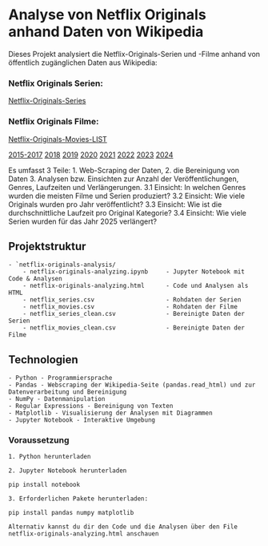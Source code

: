 # Analyse von Netflix Originals anhand Daten von Wikipedia

Dieses Projekt analysiert die Netflix-Originals-Serien und -Filme anhand von öffentlich zugänglichen Daten aus Wikipedia:

### Netflix Originals Serien:
[Netflix-Originals-Series](https://en.wikipedia.org/wiki/List_of_Netflix_original_programming)

### Netflix Originals Filme:
[Netflix-Originals-Movies-LIST](https://en.wikipedia.org/wiki/Lists_of_Netflix_original_films)

[2015-2017](https://en.wikipedia.org/wiki/List_of_Netflix_original_films_(2015%E2%80%932017))
[2018](https://en.wikipedia.org/wiki/List_of_Netflix_original_films_(2018))
[2019](https://en.wikipedia.org/wiki/List_of_Netflix_original_films_(2019))
[2020](https://en.wikipedia.org/wiki/List_of_Netflix_original_films_(2020))
[2021](https://en.wikipedia.org/wiki/List_of_Netflix_original_films_(2021))
[2022](https://en.wikipedia.org/wiki/List_of_Netflix_original_films_(2022))
[2023](https://en.wikipedia.org/wiki/List_of_Netflix_original_films_(2023))
[2024](https://en.wikipedia.org/wiki/List_of_Netflix_original_films_(2024))


Es umfasst 3 Teile: 
    1. Web-Scraping der Daten, 
    2. die Bereinigung von Daten
    3. Analysen bzw. Einsichten zur Anzahl der Veröffentlichungen, Genres, Laufzeiten und Verlängerungen.
        3.1 Einsicht: In welchen Genres wurden die meisten Filme und Serien produziert?
        3.2 Einsicht: Wie viele Originals wurden pro Jahr veröffentlicht?
        3.3 Einsicht: Wie ist die durchschnittliche Laufzeit pro Original Kategorie?
        3.4 Einsicht: Wie viele Serien wurden für das Jahr 2025 verlängert?


## Projektstruktur

    - `netflix-originals-analysis/
        - netflix-originals-analyzing.ipynb     - Jupyter Notebook mit Code & Analysen
        - netflix-originals-analyzing.html      - Code und Analysen als HTML
        - netflix_series.csv                    - Rohdaten der Serien
        - netflix_movies.csv                    - Rohdaten der Filme
        - netflix_series_clean.csv              - Bereinigte Daten der Serien
        - netflix_movies_clean.csv              - Bereinigte Daten der Filme

## Technologien
    - Python - Programmiersprache
    - Pandas - Webscraping der Wikipedia-Seite (pandas.read_html) und zur Datenverarbeitung und Bereinigung
    - NumPy - Datenmanipulation
    - Regular Expressions - Bereinigung von Texten
    - Matplotlib - Visualisierung der Analysen mit Diagrammen
    - Jupyter Notebook - Interaktive Umgebung


### Voraussetzung
    1. Python herunterladen 

    2. Jupyter Notebook herunterladen

    pip install notebook

    3. Erforderlichen Pakete herunterladen:

    pip install pandas numpy matplotlib

    Alternativ kannst du dir den Code und die Analysen über den File netflix-originals-analyzing.html anschauen 